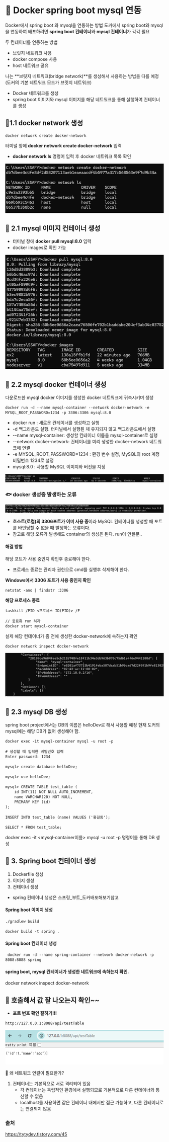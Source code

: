 # 🐋 Docker spring boot mysql 연동

Docker에서 spring boot 와 mysql을 연동하는 방법
도커에서 spring boot와 mysql을 연동하여 배포하려면 **spring boot 컨테이너**와 **mysql 컨테이너**가 각각 필요

두 컨테이너를 연동하는 방법
- 브릿지 네트워크 사용
- docker compose 사용
- host 네트워크 공유

나는 **브릿지 네트워크(bridge network)**를 생성해서 사용하는 방법을 다를 예정 (도커의 기본 네트워크 모드가 브릿지 네트워크)
- Docker 네트워크를 생성
- spring boot 이미지와 mysql 이미지를 해당 네트워크를 통해 실행하여 컨테이너를 생성

## 🐬1.1 docker network 생성

```
docker network create docker-network
```
터미널 창에 **docker network create docker-network** 입력
- **docker network ls** 명령어 입력 후 docker 네트워크 목록 확인

![alt text](image6.png)

## 🐬 2.1 mysql 이미지 컨테이너 생성
- 터미널 창에 **docker pull mysql:8.0** 입력
- docker images로 확인 가능

![alt text](image7.png)

## 🐬 2.2 mysql docker 컨테이너 생성
다운로드한 mysql docker 이미지를 생성한 docker 네트워크에 귀속시키며 생성

```
docker run -d --name mysql-container --network docker-network -e MYSQL_ROOT_PASSWORD=1234 -p 3306:3306 mysql:8.0
```

- docker run : 새로운 컨테이너를 생성하고 실행
- -d 백그라운드 실행. 터미널에서 실행된 채 유지되지 않고 백그라운드에서 실행
- --name mysql-container: 생성할 컨테이너 이름을 mysql-container로 실행
- --network docker-network: 컨테이너를 미리 생성한 docker-network 네트워크에 연결
- -e MYSQL_ROOT_PASSWORD=1234 : 환경 변수 설정, MySQL의 root 계정 비밀번호 1234로 설정
- mysql:8.0 : 사용할 MySQL 이미지와 버전을 지정

![alt text](image8.png)

### 🐟 docker 생성중 발생하는 오류
![alt text](image10.png)
- **호스트(로컬)의 3306포트가 이미 사용 중**이라 MySQL 컨테이너를 생성할 때 포트를 바인딩할 수 없을 때 발생하는 오류이다.
- 참고로 해당 오류가 발생해도 container의 생성은 된다. run이 안될뿐..

#### 해결 방법
해당 포트가 사용 중인지 확인후 종료해야 한다.
- 프로세스 종료는 관리자 권한으로 cmd를 실행후 삭제해야 한다.

**Windows에서 3306 포트가 사용 중인지 확인**
```
netstat -ano | findstr :3306
```

**해당 프로세스 종료**
```
taskkill /PID <프로세스 ID(PID)> /F

// 종료휴 run 하자
docker start mysql-container
```

실제 해당 컨테이너가 좀 전에 생성한 docker-network에 속하는지 확인
```
docker network inspect docker-network
```

![alt text](image9.png)

## 🐬 2.3 mysql DB 생성
spring boot project에서는 DB의 이름은 helloDev로 해서 사용할 예정
현재 도커의 mysql에는 해당 DB가 없어 생성해야 함.

```
docker exec -it mysql-container mysql -u root -p

# 생성할 때 입력한 비밀번호 입력
Enter password: 1234

mysql> create database helloDev;

mysql> use helloDev;

mysql> CREATE TABLE test_table (
    id INT(11) NOT NULL AUTO_INCREMENT,
    name VARCHAR(20) NOT NULL,
    PRIMARY KEY (id)
);

INSERT INTO test_table (name) VALUES ('홍길동');

SELECT * FROM test_table;

```
docker exec -it <mysql-container이름> mysql -u root -p 명령어를 통해 DB 생성


## 🐬 3. Spring boot 컨테이너 생성
1. Dockerfile 생성
2. 이미지 생성
3. 컨테이너 생성
- spring 컨테이너 생성은 스프링_부트_도커배포해보기참고

#### Spring boot 이미지 생성
```
./gradlew build

docker build -t spring . 
```

#### Spring boot 컨테이너 생성
```
 docker run -d --name spring-container --network docker-network -p 8088:8088 spring
```

#### spring boot, mysql 컨테이너가 생성한 네트워크에 속하는지 확인.
docker network inspect docker-network


## 🐬 호출해서 값 잘 나오는지 확인~~
- **포트 번호 확인 잘하기!!!**
```
http://127.0.0.1:8088/api/testTable
```

![alt text](image11.png)


🚀 왜 네트워크 연결이 필요한가?
1. 컨테이너는 기본적으로 서로 격리되어 있음
    - 각 컨테이너는 독립적인 환경에서 실행되므로 기본적으로 다른 컨테이너와 통신할 수 없음
    - localhost를 사용하면 같은 컨테이너 내에서만 접근 가능하고, 다른 컨테이너로는 연결되지 않음




### 출처

https://tytydev.tistory.com/45